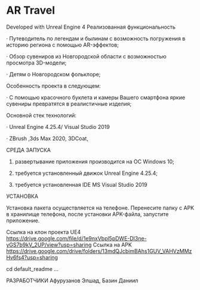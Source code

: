 # AR Travel

Developed with Unreal Engine 4
Реализованная функциональность

· Путеводитель по легендам и былинам с возможность погружения в историю региона с помощью AR-эффектов;

· Обзор сувениров из Новгородской области с возможностью просмотра 3D-модели;

· Детям о Новгородском фольклоре;

Особенность проекта в следующем:

· С помощью красочного буклета и камеры Вашего смартфона яркие сувениры превратятся в реалистичные изделия;

Основной стек технологий:

· Unreal Engine 4.25.4/ Visual Studio 2019

· ZBrush ,3ds Max 2020, 3DCoat,

СРЕДА ЗАПУСКА

1. развертывание приложения производится на ОС Windows 10;

2. требуется установленный движок Unreal Engine 4.25.4;

3. требуется установленная IDE MS Visual Studio 2019

УСТАНОВКА

Установка пакета осуществляется на телефоне. Перенесите папку с APK в хранилище телефона, после установки APK-файла, запустите приложение.

Ссылка на клон проекта UE4 https://drive.google.com/file/d/1e9nxVbpl5pDWE-Dl3ne-yGS7b9kV_2UP/view?usp=sharing
Ссылка на APK https://drive.google.com/drive/folders/13mdQJcbimBAhs1GUV_VAHVzMMzHv6fs4?usp=sharing

cd default_readme
...

РАЗРАБОТЧИКИ Афурузанов Элшад, Базин Даниил
